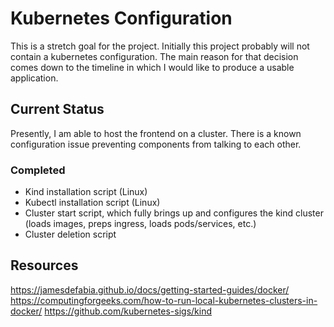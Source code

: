 # Kubernetes Configuration
This is a stretch goal for the project. Initially this project probably will not contain a kubernetes configuration. The main reason for that decision comes down to the timeline in which I would like to produce a usable application.

## Current Status
Presently, I am able to host the frontend on a cluster. There is a known configuration issue preventing components from talking to each other.

### Completed
- Kind installation script (Linux)
- Kubectl installation script (Linux)
- Cluster start script, which fully brings up and configures the kind cluster (loads images, preps ingress, loads pods/services, etc.)
- Cluster deletion script

## Resources
https://jamesdefabia.github.io/docs/getting-started-guides/docker/
https://computingforgeeks.com/how-to-run-local-kubernetes-clusters-in-docker/
https://github.com/kubernetes-sigs/kind
